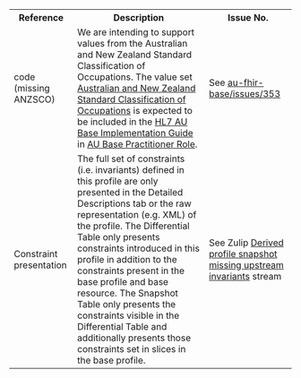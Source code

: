 <table class="list" width="100%">
<tbody>
  <tr>
    <th>Reference</th>
    <th>Description</th>
    <th>Issue No.</th>
  </tr>
   <tr>
     <td>code (missing ANZSCO)</td>
     <td>We are intending to support values from the Australian and New Zealand Standard Classification of Occupations. The value set <a href="https://healthterminologies.gov.au/fhir/ValueSet/anzsco-1">Australian and New Zealand Standard Classification of Occupations</a> is expected to be included in the <a href="http://build.fhir.org/ig/hl7au/au-fhir-base/index.html">HL7 AU Base Implementation Guide</a> in <a href="https://build.fhir.org/ig/hl7au/au-fhir-base//StructureDefinition-au-practitionerrole.html">AU Base Practitioner Role</a>.</td>
     <td>See <a href="https://github.com/hl7au/au-fhir-base/issues/353">au-fhir-base/issues/353</a></td>
  </tr> 
   <tr>
     <td>Constraint presentation</td>
     <td>The full set of constraints (i.e. invariants) defined in this profile are only presented in the Detailed Descriptions tab or the raw representation (e.g. XML) of the profile. The Differential Table only presents constraints introduced in this profile in addition to the constraints present in the base profile and base resource. The Snapshot Table only presents the constraints visible in the Differential Table and additionally presents those constraints set in slices in the base profile.</td>
     <td>See Zulip <a href="https://chat.fhir.org/#narrow/stream/179252-IG-creation/topic/Derived.20profile.20snapshot.20missing.20upstream.20invariants">Derived profile snapshot missing upstream invariants</a> stream</td>
  </tr> 
 </tbody>
</table>